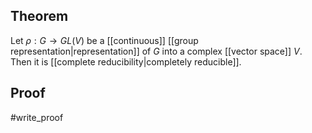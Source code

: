 ## Theorem
Let $\rho:G\to GL(V)$ be a [[continuous]] [[group representation|representation]] of $G$ into a complex [[vector space]] $V$. Then it is [[complete reducibility|completely reducible]].

## Proof
#write_proof 